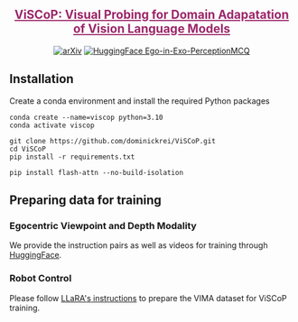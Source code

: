 <div align="center">
<h5>

<h2><a href="https://arxiv.org/" style="color:#9C276A">
ViSCoP: Visual Probing for Domain Adapatation of Vision Language Models</a></h2>

[![arXiv](https://img.shields.io/badge/arXiv-ViSCoP%20Paper-b31b1b?style=flat&logo=arxiv)](https://arxiv.org)
[![HuggingFace Ego-in-Exo-PerceptionMCQ](https://img.shields.io/badge/🤗%20HuggingFace-Training%20Data-FFD21F?style=flat)]([https://huggingface.co/datasets/dreilly/Ego-in-Exo-PerceptionMCQ](https://huggingface.co/datasets/dreilly/ViSCoP_data))

</h5>

</div>

## Installation
Create a conda environment and install the required Python packages
```shell
conda create --name=viscop python=3.10
conda activate viscop

git clone https://github.com/dominickrei/ViSCoP.git
cd ViSCoP
pip install -r requirements.txt

pip install flash-attn --no-build-isolation
```

## Preparing data for training
### Egocentric Viewpoint and Depth Modality
We provide the instruction pairs as well as videos for training through [HuggingFace](https://huggingface.co/datasets/dreilly/ViSCoP_data).

### Robot Control
Please follow [LLaRA's instructions](https://github.com/LostXine/LLaRA/blob/main/datasets/README.md) to prepare the VIMA dataset for ViSCoP training.

